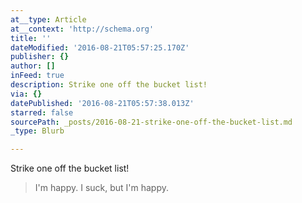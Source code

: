 ```yaml
---
at__type: Article
at__context: 'http://schema.org'
title: ''
dateModified: '2016-08-21T05:57:25.170Z'
publisher: {}
author: []
inFeed: true
description: Strike one off the bucket list!
via: {}
datePublished: '2016-08-21T05:57:38.013Z'
starred: false
sourcePath: _posts/2016-08-21-strike-one-off-the-bucket-list.md
_type: Blurb

---
```

Strike one off the bucket list!

> I'm happy. I suck, but I'm happy.